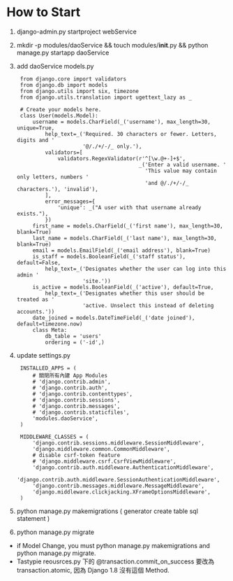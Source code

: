 # How to Start

1. django-admin.py startproject webService
2. mkdir -p modules/daoService && touch modules/__init__.py && python manage.py startapp daoService
3. add daoService models.py

        from django.core import validators
        from django.db import models
        from django.utils import six, timezone
        from django.utils.translation import ugettext_lazy as _

        # Create your models here.
        class User(models.Model):
            username = models.CharField(_('username'), max_length=30, unique=True,
                help_text=_('Required. 30 characters or fewer. Letters, digits and '
                            '@/./+/-/_ only.'),
                validators=[
                    validators.RegexValidator(r'^[\w.@+-]+$',
                                              _('Enter a valid username. '
                                                'This value may contain only letters, numbers '
                                                'and @/./+/-/_ characters.'), 'invalid'),
                ],
                error_messages={
                    'unique': _("A user with that username already exists."),
                })
            first_name = models.CharField(_('first name'), max_length=30, blank=True)
            last_name = models.CharField(_('last name'), max_length=30, blank=True)
            email = models.EmailField(_('email address'), blank=True)
            is_staff = models.BooleanField(_('staff status'), default=False,
                help_text=_('Designates whether the user can log into this admin '
                            'site.'))
            is_active = models.BooleanField(_('active'), default=True,
                help_text=_('Designates whether this user should be treated as '
                            'active. Unselect this instead of deleting accounts.'))
            date_joined = models.DateTimeField(_('date joined'), default=timezone.now)
            class Meta:
                db_table = 'users'
                ordering = ('-id',)

4. update settings.py

        INSTALLED_APPS = (
            # 關閉所有內建 App Modules
            # 'django.contrib.admin',
            # 'django.contrib.auth',
            # 'django.contrib.contenttypes',
            # 'django.contrib.sessions',
            # 'django.contrib.messages',
            # 'django.contrib.staticfiles',
            'modules.daoService',
        )

        MIDDLEWARE_CLASSES = (
            'django.contrib.sessions.middleware.SessionMiddleware',
            'django.middleware.common.CommonMiddleware',
            # disable csrf-token feature
            # 'django.middleware.csrf.CsrfViewMiddleware',
            'django.contrib.auth.middleware.AuthenticationMiddleware',
            'django.contrib.auth.middleware.SessionAuthenticationMiddleware',
            'django.contrib.messages.middleware.MessageMiddleware',
            'django.middleware.clickjacking.XFrameOptionsMiddleware',
        )

4. python manage.py makemigrations
        ( generator create table sql statement )

5. python manage.py migrate

* if Model Change, you must python manage.py makemigrations and python manage.py migrate.
* Tastypie reousrces.py 下的 @transaction.commit_on_success 要改為 transaction.atomic, 因為 Django 1.8 沒有這個 Method.
